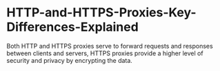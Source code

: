 # HTTP-and-HTTPS-Proxies-Key-Differences-Explained
Both HTTP and HTTPS proxies serve to forward requests and responses between clients and servers, HTTPS proxies provide a higher level of security and privacy by encrypting the data.
